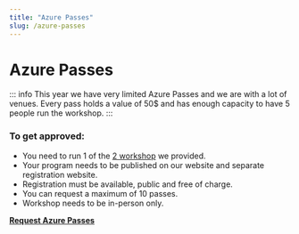 ```yaml
---
title: "Azure Passes"
slug: /azure-passes
---
```


# Azure Passes

::: info
This year we have very limited Azure Passes and we are with a lot of venues. Every pass holds a value of 50$ and has enough capacity to have 5 people run the workshop. 
:::

### To get approved:
- You need to run 1 of the [2 workshop](/workshops) we provided.
- Your program needs to be published on our website and separate registration website.
- Registration must be available, public and free of charge.
- You can request a maximum of 10 passes.
- Workshop needs to be in-person only.


**[Request Azure Passes](https://gaic.io/azurepasses/)**